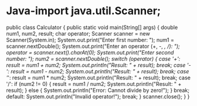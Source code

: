 # Java-import java.util.Scanner;
public class Calculator {
    public static void main(String[] args) {
        double num1, num2, result;
        char operator;
        Scanner scanner = new Scanner(System.in);
        System.out.print("Enter first number: ");
        num1 = scanner.nextDouble();
        System.out.print("Enter an operator (+, -, *, /): ");
        operator = scanner.next().charAt(0);
        System.out.print("Enter second number: ");
        num2 = scanner.nextDouble();
        switch (operator) {
            case '+':
                result = num1 + num2;
                System.out.println("Result: " + result);
                break;
            case '-':
                result = num1 - num2;
                System.out.println("Result: " + result);
                break;
            case '*':
                result = num1 * num2;
                System.out.println("Result: " + result);
                break;
            case '/':
                if (num2 != 0) {
                    result = num1 / num2;
                    System.out.println("Result: " + result);
                } else {
                    System.out.println("Error: Cannot divide by zero!");
                }
                break;
            default:
                System.out.println("Invalid operator!");
                break;
        }
        scanner.close();
    }
}
